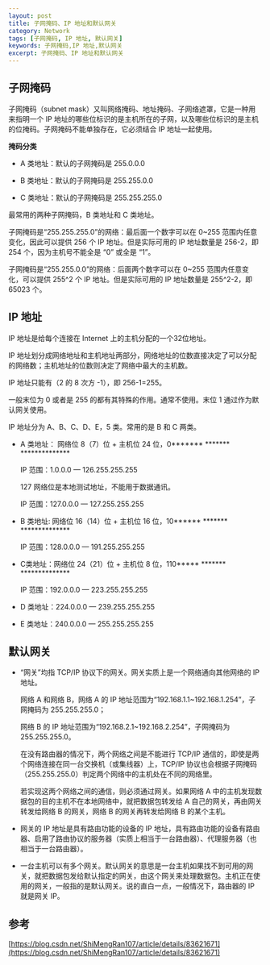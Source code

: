 ```yaml
---
layout: post
title: 子网掩码、IP 地址和默认网关
category: Network
tags: [子网掩码, IP 地址, 默认网关]
keywords: 子网掩码,IP 地址,默认网关
excerpt: 子网掩码、IP 地址和默认网关
---
```


## 子网掩码

子网掩码（subnet mask）又叫网络掩码、地址掩码、子网络遮罩，它是一种用来指明一个 IP 地址的哪些位标识的是主机所在的子网，以及哪些位标识的是主机的位掩码。子网掩码不能单独存在，它必须结合 IP 地址一起使用。

**掩码分类**

* A 类地址：默认的子网掩码是 255.0.0.0

* B 类地址：默认的子网掩码是 255.255.0.0

* C 类地址：默认的子网掩码是 255.255.255.0

最常用的两种子网掩码，B 类地址和 C 类地址。

子网掩码是“255.255.255.0”的网络：最后面一个数字可以在 0~255 范围内任意变化，因此可以提供 256 个 IP 地址。但是实际可用的 IP 地址数量是 256-2，即 254 个，因为主机号不能全是 “0” 或全是 “1”。

子网掩码是“255.255.0.0”的网络：后面两个数字可以在 0~255 范围内任意变化，可以提供 255^2 个 IP 地址。但是实际可用的 IP 地址数量是 255^2-2，即 65023 个。

## IP 地址

IP 地址是给每个连接在 Internet 上的主机分配的一个32位地址。

IP 地址划分成网络地址和主机地址两部分，网络地址的位数直接决定了可以分配的网络数；主机地址的位数则决定了网络中最大的主机数。

IP 地址只能有（2 的 8 次方 -1），即 256-1=255。

一般末位为 0 或者是 255 的都有其特殊的作用。通常不使用。末位 1 通过作为默认网关使用。

IP 地址分为 A、B、C、D、E，5 类。常用的是 B 和 C 两类。

* A 类地址： 网络位 8（7）位 + 主机位 24 位，0******* ******* **************

  IP 范围：1.0.0.0 — 126.255.255.255

  127 网络位是本地测试地址，不能用于数据通讯。

  IP 范围：127.0.0.0 — 127.255.255.255

* B 类地址: 网络位 16（14）位 + 主机位 16 位，10****** ******* **************

  IP 范围：128.0.0.0 — 191.255.255.255

* C类地址：网络位 24（21）位 + 主机位 8 位，110***** ******* **************

  IP 范围：192.0.0.0 — 223.255.255.255

* D 类地址：224.0.0.0 — 239.255.255.255

* E 类地址：240.0.0.0 — 255.255.255.255

## 默认网关

* “网关”均指 TCP/IP 协议下的网关。网关实质上是一个网络通向其他网络的 IP 地址。

  网络 A 和网络 B，网络 A 的 IP 地址范围为“192.168.1.1~192.168.1.254”，子网掩码为 255.255.255.0；

  网络 B 的 IP 地址范围为“192.168.2.1~192.168.2.254”，子网掩码为 255.255.255.0。

  在没有路由器的情况下，两个网络之间是不能进行 TCP/IP 通信的，即使是两个网络连接在同一台交换机（或集线器）上，TCP/IP 协议也会根据子网掩码（255.255.255.0）判定两个网络中的主机处在不同的网络里。

  若实现这两个网络之间的通信，则必须通过网关。如果网络 A 中的主机发现数据包的目的主机不在本地网络中，就把数据包转发给 A 自己的网关，再由网关转发给网络 B 的网关，网络 B 的网关再转发给网络 B 的某个主机。

* 网关的 IP 地址是具有路由功能的设备的 IP 地址，具有路由功能的设备有路由器、启用了路由协议的服务器（实质上相当于一台路由器）、代理服务器（也相当于一台路由器）。

* 一台主机可以有多个网关。默认网关的意思是一台主机如果找不到可用的网关，就把数据包发给默认指定的网关，由这个网关来处理数据包。主机正在使用的网关，一般指的是默认网关。说的直白一点，一般情况下，路由器的 IP 就是网关 IP。

## 参考

[https://blog.csdn.net/ShiMengRan107/article/details/83621671](https://blog.csdn.net/ShiMengRan107/article/details/83621671)
